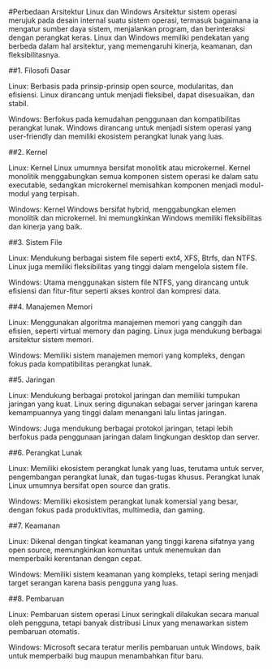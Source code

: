 #Perbedaan Arsitektur Linux dan Windows
Arsitektur sistem operasi merujuk pada desain internal suatu sistem operasi, termasuk bagaimana ia mengatur sumber daya sistem, menjalankan program, dan berinteraksi dengan perangkat keras. Linux dan Windows memiliki pendekatan yang berbeda dalam hal arsitektur, yang memengaruhi kinerja, keamanan, dan fleksibilitasnya.

##1. Filosofi Dasar
   
Linux: Berbasis pada prinsip-prinsip open source, modularitas, dan efisiensi. Linux dirancang untuk menjadi fleksibel, dapat disesuaikan, dan stabil.

Windows: Berfokus pada kemudahan penggunaan dan kompatibilitas perangkat lunak. Windows dirancang untuk menjadi sistem operasi yang user-friendly dan memiliki ekosistem perangkat lunak yang luas.

##2. Kernel

Linux: Kernel Linux umumnya bersifat monolitik atau microkernel. Kernel monolitik menggabungkan semua komponen sistem operasi ke dalam satu executable, sedangkan microkernel memisahkan komponen menjadi modul-modul yang terpisah.

Windows: Kernel Windows bersifat hybrid, menggabungkan elemen monolitik dan microkernel. Ini memungkinkan Windows memiliki fleksibilitas dan kinerja yang baik.

##3. Sistem File

Linux: Mendukung berbagai sistem file seperti ext4, XFS, Btrfs, dan NTFS. Linux juga memiliki fleksibilitas yang tinggi dalam mengelola sistem file.

Windows: Utama menggunakan sistem file NTFS, yang dirancang untuk efisiensi dan fitur-fitur seperti akses kontrol dan kompresi data.

##4. Manajemen Memori

Linux: Menggunakan algoritma manajemen memori yang canggih dan efisien, seperti virtual memory dan paging. Linux juga mendukung berbagai arsitektur sistem memori.

Windows: Memiliki sistem manajemen memori yang kompleks, dengan fokus pada kompatibilitas perangkat lunak.

##5. Jaringan

Linux: Mendukung berbagai protokol jaringan dan memiliki tumpukan jaringan yang kuat. Linux sering digunakan sebagai server jaringan karena kemampuannya yang tinggi dalam menangani lalu lintas jaringan.

Windows: Juga mendukung berbagai protokol jaringan, tetapi lebih berfokus pada penggunaan jaringan dalam lingkungan desktop dan server.

##6. Perangkat Lunak

Linux: Memiliki ekosistem perangkat lunak yang luas, terutama untuk server, pengembangan perangkat lunak, dan tugas-tugas khusus. Perangkat lunak Linux umumnya bersifat open source dan gratis.

Windows: Memiliki ekosistem perangkat lunak komersial yang besar, dengan fokus pada produktivitas, multimedia, dan gaming.

##7. Keamanan

Linux: Dikenal dengan tingkat keamanan yang tinggi karena sifatnya yang open source, memungkinkan komunitas untuk menemukan dan memperbaiki kerentanan dengan cepat.

Windows: Memiliki sistem keamanan yang kompleks, tetapi sering menjadi target serangan karena basis pengguna yang luas.

##8. Pembaruan

Linux: Pembaruan sistem operasi Linux seringkali dilakukan secara manual oleh pengguna, tetapi banyak distribusi Linux yang menawarkan sistem pembaruan otomatis.

Windows: Microsoft secara teratur merilis pembaruan untuk Windows, baik untuk memperbaiki bug maupun menambahkan fitur baru.
